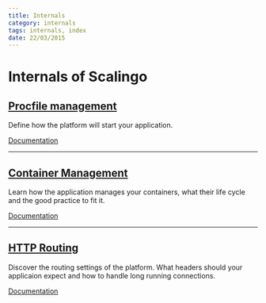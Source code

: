 ```yaml
---
title: Internals
category: internals
tags: internals, index
date: 22/03/2015
---
```


# Internals of Scalingo

## [Procfile management](/internals/procfile.html)

Define how the platform will start your application.

[Documentation](/internals/procfile.html)

<hr>

## [Container Management](/internals/container-management.html)

Learn how the application manages your containers, what their life cycle and
the good practice to fit it.

[Documentation](/internals/container-management.html)

<hr>

## [HTTP Routing](/internals/routing.html)

Discover the routing settings of the platform. What headers should your
applicaion expect and how to handle long running connections.

[Documentation](/internals/routing.html)
